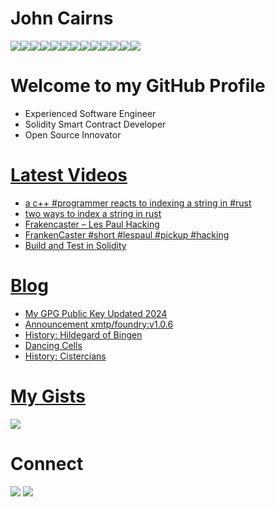# John Cairns

<img src="https://img.shields.io/badge/Ethereum-3C3C3D?style=for-the-badge&logo=Ethereum&logoColor=white" /><img src="https://img.shields.io/badge/Docker-2CA5E0?style=for-the-badge&logo=docker&logoColor=white" /><img src="https://img.shields.io/badge/VSCode-0078D4?style=for-the-badge&logo=visual%20studio%20code&logoColor=white" /><img src="https://img.shields.io/badge/C%2B%2B-00599C?style=for-the-badge&logo=c%2B%2B&logoColor=white" /><img src="https://img.shields.io/badge/Python-FFD43B?style=for-the-badge&logo=python&logoColor=blue" /><img src="https://img.shields.io/badge/Solidity-e6e6e6?style=for-the-badge&logo=solidity&logoColor=black" /><img src="https://img.shields.io/badge/Rust-black?style=for-the-badge&logo=rust&logoColor=#E57324" /><img src="https://img.shields.io/badge/WebAssembly-654FF0?style=for-the-badge&logo=WebAssembly&logoColor=white" /><img src="https://img.shields.io/badge/Linux-FCC624?style=for-the-badge&logo=linux&logoColor=black" /><img src="https://img.shields.io/badge/Debian-A81D33?style=for-the-badge&logo=debian&logoColor=white" /><img src="https://img.shields.io/badge/GitHub-100000?style=for-the-badge&logo=github&logoColor=white" /><img src="https://img.shields.io/badge/OpenZeppelin-4E5EE4?logo=OpenZeppelin&logoColor=fff&style=for-the-badge" /><img src="https://shields.io/badge/foundry-0f121d?style=for-the-badge&logo=hyperledger&logoColor=white" />

# Welcome to my GitHub Profile

-   Experienced Software Engineer
-   Solidity Smart Contract Developer
-   Open Source Innovator

# [Latest Videos](https://www.youtube.com/@johnacairns)

<!-- VIDEO-LIST:START -->
- [a c++ #programmer reacts to indexing a string in #rust](https://www.youtube.com/watch?v=pLJ8wkVYVJU)
- [two ways to index a string in rust](https://www.youtube.com/watch?v=XiGyGBpNy4g)
- [Frakencaster – Les Paul Hacking](https://www.youtube.com/watch?v=QewbvhJLm4s)
- [FrankenCaster #short #lespaul #pickup #hacking](https://www.youtube.com/watch?v=qTzrGzuZAnw)
- [Build and Test in Solidity](https://www.youtube.com/watch?v=Kb79-Ac3Ppc)
<!-- VIDEO-LIST:END -->

# [Blog](https://2ad.com)

<!-- BLOG-POST-LIST:START -->
- [My GPG Public Key Updated 2024](https://2ad.com/my-gpg-public-key-updated-2024.html)
- [Announcement xmtp/foundry:v1.0.6](https://2ad.com/xmtp-foundry-v1.0.6.html)
- [History: Hildegard of Bingen](https://2ad.com/history-hildegard-of-bingen.html)
- [Dancing Cells](https://2ad.com/dancing-cells.html)
- [History: Cistercians](https://2ad.com/history-cistercians.html)
<!-- BLOG-POST-LIST:END -->

# [My Gists](https://gist.github.com/jac18281828)

<img src="https://gists-readme.yizack.com/api?user=jac18281828" />

# Connect

<div>
    <a href="https://www.linkedin.com/in/johnacairns"><img src="https://img.shields.io/badge/LinkedIn-0077B5?style=for-the-badge&logo=linkedin&logoColor=white" /></a>
    <a href="https://www.youtube.com/@johnacairns">
    <img src="https://img.shields.io/badge/YouTube-FF0000?style=for-the-badge&logo=youtube&logoColor=white" /></a>
</div>
